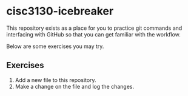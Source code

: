 # cisc3130-icebreaker

This repository exists as a place for you to practice git commands and interfacing with GitHub so that you can get familiar with the workflow. 

Below are some exercises you may try. 

## Exercises

1. Add a new file to this repository. 
2. Make a change on the file and log the changes.
